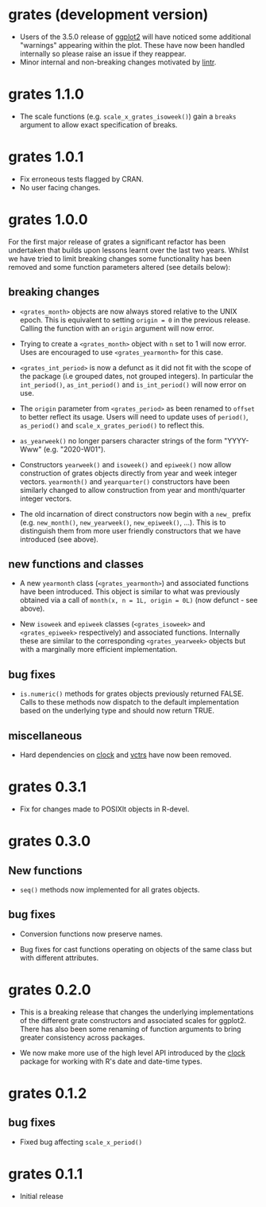 # grates (development version)

* Users of the 3.5.0 release of
  [ggplot2](https://CRAN.R-project.org/package=ggplot2) will have noticed some
  additional "warnings" appearing within the plot. These have now been handled
  internally so please raise an issue if they reappear.
* Minor internal and non-breaking changes motivated by
  [lintr](https://CRAN.R-project.org/package=lintr).

# grates 1.1.0

* The scale functions (e.g. `scale_x_grates_isoweek()`) gain a `breaks`
  argument to allow exact specification of breaks.

# grates 1.0.1

* Fix erroneous tests flagged by CRAN.
* No user facing changes.

# grates 1.0.0

For the first major release of grates a significant refactor has been undertaken
that builds upon lessons learnt over the last two years. Whilst we have tried to
limit breaking changes some functionality has been removed and some function
parameters altered (see details below):

## breaking changes

* `<grates_month>` objects are now always stored relative to the UNIX epoch.
  This is equivalent to setting `origin = 0` in the previous release. Calling
  the function with an `origin` argument will now error.

* Trying to create a `<grates_month>` object with `n` set to 1 will now error.
  Uses are encouraged to use `<grates_yearmonth>` for this case.

* `<grates_int_period>` is now a defunct as it did not fit with the scope of the
  package (i.e grouped dates, not grouped integers). In particular the
  `int_period()`, `as_int_period()` and `is_int_period()` will now error on use.

* The `origin` parameter from `<grates_period>` as been renamed to `offset` to
  better reflect its usage. Users will need to update uses of `period()`,
  `as_period()` and `scale_x_grates_period()` to reflect this.
  
* `as_yearweek()` no longer parsers character strings of the form "YYYY-Www"
  (e.g. "2020-W01").
  
* Constructors `yearweek()` and `isoweek()` and `epiweek()` now
  allow construction of grates objects directly from year and week integer
  vectors. `yearmonth()` and `yearquarter()` constructors have been similarly
  changed to allow construction from year and month/quarter integer vectors.
  
* The old incarnation of direct constructors now begin with a `new_` prefix
  (e.g. `new_month()`, `new_yearweek()`, `new_epiweek()`, ...). This is to
  distinguish them from more user friendly constructors that we have introduced
  (see above).

## new functions and classes

* A new `yearmonth` class (`<grates_yearmonth>`) and associated functions have
  been introduced. This object is similar to what was previously obtained via a
  call of `month(x, n = 1L, origin = 0L)` (now defunct - see above).

* New `isoweek` and `epiweek` classes (`<grates_isoweek>` and
  `<grates_epiweek>` respectively) and associated functions. Internally these
  are similar to the corresponding `<grates_yearweek>` objects but with a
  marginally more efficient implementation.

## bug fixes

* `is.numeric()` methods for grates objects previously returned FALSE. Calls to
  these methods now dispatch to the default implementation based on the
  underlying type and should now return TRUE.

## miscellaneous

* Hard dependencies on [clock](https://CRAN.R-project.org/package=clock) and
  [vctrs](https://CRAN.R-project.org/package=vctrs) have now been removed.


# grates 0.3.1

* Fix for changes made to POSIXlt objects in R-devel.

# grates 0.3.0

## New functions

* `seq()` methods now implemented for all grates objects.

## bug fixes

* Conversion functions now preserve names.

* Bug fixes for cast functions operating on objects of the same class but
  with different attributes.

# grates 0.2.0

* This is a breaking release that changes the underlying implementations of the
  different grate constructors and associated scales for ggplot2. There has also
  been some renaming of function arguments to bring greater consistency across
  packages.

* We now make more use of the high level API introduced by the 
  [clock](https://CRAN.R-project.org/package=clock) package for working with
  R's date and date-time types.

# grates 0.1.2

## bug fixes

* Fixed bug affecting `scale_x_period()`

# grates 0.1.1

* Initial release
